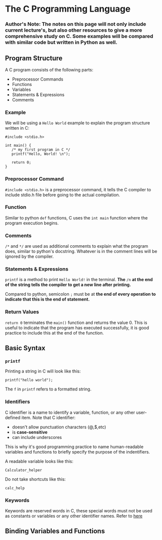 # The C Programming Language

### Author's Note: The notes on this page will not only include current lecture's, but also other resources to give a more comprehensive study on C. Some examples will be compared with similar code but written in Python as well.

## Program Structure

A C program consists of the following parts:
- Preprocessor Commands
- Functions
- Variables
- Statements & Expressions
- Comments

### Example

We will be using a `Hello World` example to explain the program structure written in C:

```
#include <stdio.h>

int main() {
   /* my first program in C */
   printf("Hello, World! \n");
   
   return 0;
}
```

### Preprocessor Command

`#include <stdio.h>` is a preprocessor command, it tells the C compiler to include stdio.h file before going to the actual compilation.

### Function

Similar to python `def` functions, C uses the `int main` function where the program execution begins.

### Comments

`/*` and `*/` are used as additional comments to explain what the program does, similar to python's docstring. Whatever is in the comment lines will be ignored by the compiler.

### Statements & Expressions

`printf` is a method to print `Hello World!` in the terminal. **The** `/n` **at the end of the string tells the compiler to get a new line after printing.**

Compared to python, semicolon `;` must be at **the end of every operation to indicate that this is the end of statement.**

### Return Values

`return 0` terminates the `main()` function and returns the value 0. This is useful to indicate that the program has executed successfully, it is good practice to include this at the end of the function.

## Basic Syntax

### `printf`

Printing a string in C will look like this:

```
printf("hello world");
```

The `f` in `printf` refers to a formatted string. 

### Identifiers

C identifier is a name to identify a variable, function, or any other user-defined item. Note that C identifier:
- doesn't allow punctuation characters (@,$,etc)
- is **case-sensitive**
- can include underscores

This is why it's good programming practice to name human-readable variables and functions to briefly specify the purpose of the indentifiers.

A readable variable looks like this:

```
Calculator_helper
```

Do not take shortcuts like this:

```
calc_help
```

### Keywords

Keywords are reserved words in C, these special words must not be used as constants or variables or any other identifier names. Refer to [here](https://www.ibm.com/docs/en/developer-for-zos/14.2.0?topic=programs-c-reserved-keywords)

## Binding Variables and Functions
